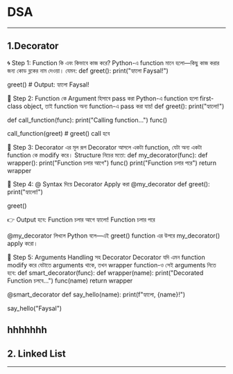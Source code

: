 # DSA
___
## 1.Decorator

🌀 Step 1: Function কি এবং কিভাবে কাজ করে?
Python-এ function মানে হলো—কিছু কাজ করার জন্য কোড ব্লকের নাম দেওয়া। যেমন:
def greet():
    print("হ্যালো Faysal!")

greet()  # Output: হ্যালো Faysal!



🎁 Step 2: Function কে Argument হিসাবে pass করা
Python-এ function হলো first-class object, তাই function অন্য function-এ pass করা যায়!
def greet():
    print("হ্যালো!")

def call_function(func):
    print("Calling function...")
    func()

call_function(greet)  # greet() call হবে



🧩 Step 3: Decorator এর মূল রূপ
Decorator আসলে একটা function, যেটা অন্য একটা function কে modify করে। Structure নিচের মতো:
def my_decorator(func):
    def wrapper():
        print("Function চলার আগে")
        func()
        print("Function চলার পরে")
    return wrapper



🧵 Step 4: @ Syntax দিয়ে Decorator Apply করা
@my_decorator
def greet():
    print("হ্যালো!")

greet()


👉 Output হবে:
Function চলার আগে
হ্যালো!
Function চলার পরে


@my_decorator লিখলে Python বলে—এই greet() function এর উপরে my_decorator() apply করো।

🔧 Step 5: Arguments Handling সহ Decorator
Decorator যদি এমন function modify করে যেটাতে arguments থাকে, তখন wrapper function-ও সেই arguments নিতে হবে:
def smart_decorator(func):
    def wrapper(name):
        print("Decorated Function চলবে...")
        func(name)
    return wrapper

@smart_decorator
def say_hello(name):
    print(f"হ্যালো, {name}!")

say_hello("Faysal")

hhhhhhh
---

## 2. Linked List

___
